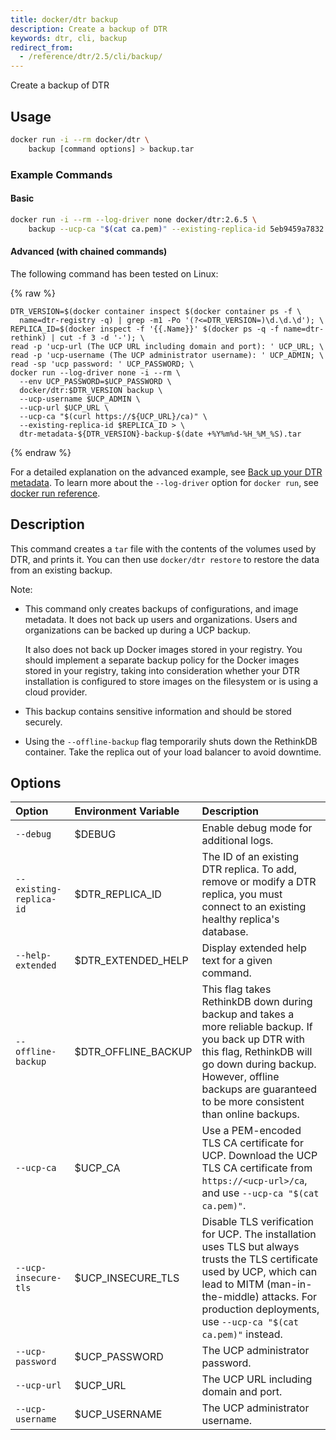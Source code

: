 ```yaml
---
title: docker/dtr backup
description: Create a backup of DTR
keywords: dtr, cli, backup
redirect_from:                                                                                                               
  - /reference/dtr/2.5/cli/backup/  
---
```


Create a backup of DTR

## Usage

```bash
docker run -i --rm docker/dtr \
    backup [command options] > backup.tar
```

### Example Commands

#### Basic

```bash 
docker run -i --rm --log-driver none docker/dtr:2.6.5 \
    backup --ucp-ca "$(cat ca.pem)" --existing-replica-id 5eb9459a7832 > backup.tar
```

#### Advanced (with chained commands)

The following command has been tested on Linux:

{% raw %}
```none
DTR_VERSION=$(docker container inspect $(docker container ps -f \
  name=dtr-registry -q) | grep -m1 -Po '(?<=DTR_VERSION=)\d.\d.\d'); \
REPLICA_ID=$(docker inspect -f '{{.Name}}' $(docker ps -q -f name=dtr-rethink) | cut -f 3 -d '-'); \
read -p 'ucp-url (The UCP URL including domain and port): ' UCP_URL; \
read -p 'ucp-username (The UCP administrator username): ' UCP_ADMIN; \
read -sp 'ucp password: ' UCP_PASSWORD; \
docker run --log-driver none -i --rm \
  --env UCP_PASSWORD=$UCP_PASSWORD \
  docker/dtr:$DTR_VERSION backup \
  --ucp-username $UCP_ADMIN \
  --ucp-url $UCP_URL \
  --ucp-ca "$(curl https://${UCP_URL}/ca)" \
  --existing-replica-id $REPLICA_ID > \
  dtr-metadata-${DTR_VERSION}-backup-$(date +%Y%m%d-%H_%M_%S).tar
```
{% endraw %}

For a detailed explanation on the advanced example, see 
[Back up your DTR metadata](/ee/dtr/admin/disaster-recovery/create-a-backup/#back-up-dtr-metadata).
To learn more about the `--log-driver` option for `docker run`, see [docker run reference](/engine/reference/run/#logging-drivers---log-driver). 

## Description

This command creates a `tar` file with the contents of the volumes used by
DTR, and prints it. You can then use `docker/dtr restore` to restore the data
from an existing backup.


Note:

  * This command only creates backups of configurations, and image metadata.
    It does not back up users and organizations. Users and organizations can be
    backed up during a UCP backup.

    It also does not back up Docker images stored in your registry.
    You should implement a separate backup policy for the Docker images stored
    in your registry, taking into consideration whether your DTR installation is
    configured to store images on the filesystem or is using a cloud provider.

  * This backup contains sensitive information and should be
    stored securely.

  * Using the `--offline-backup` flag temporarily shuts down the RethinkDB container. 
    Take the replica out of your load balancer to avoid downtime.


## Options

| Option                        | Environment Variable      | Description                                                                          |
|:------------------------------|:--------------------------|:-------------------------------------------------------------------------------------|
| `--debug` | $DEBUG | Enable debug mode for additional logs. |
| `--existing-replica-id` | $DTR_REPLICA_ID | The ID of an existing DTR replica. To add, remove or modify a DTR replica, you must connect to an existing healthy replica's database. |
| `--help-extended` | $DTR_EXTENDED_HELP | Display extended help text for a given command. |
| `--offline-backup` | $DTR_OFFLINE_BACKUP | This flag takes RethinkDB down during backup and takes a more reliable backup. If you back up DTR with this flag, RethinkDB will go down during backup. However, offline backups are guaranteed to be more consistent than online backups. |
| `--ucp-ca` | $UCP_CA | Use a PEM-encoded TLS CA certificate for UCP. Download the UCP TLS CA certificate from `https://<ucp-url>/ca`, and  use `--ucp-ca "$(cat ca.pem)"`. |
| `--ucp-insecure-tls` | $UCP_INSECURE_TLS | Disable TLS verification for UCP. The installation uses TLS but always trusts the TLS certificate used by UCP, which can lead to MITM (man-in-the-middle) attacks.  For production deployments, use `--ucp-ca "$(cat ca.pem)"` instead. |
| `--ucp-password` | $UCP_PASSWORD | The UCP administrator password. |
| `--ucp-url` | $UCP_URL | The UCP URL including domain and port. |
| `--ucp-username` | $UCP_USERNAME | The UCP administrator username. |

